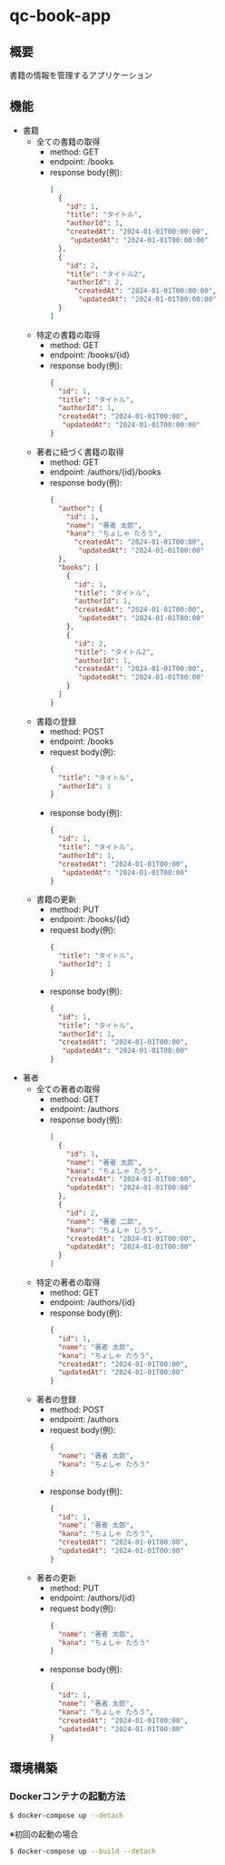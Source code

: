 # qc-book-app
## 概要
書籍の情報を管理するアプリケーション

## 機能
- 書籍
  - 全ての書籍の取得
    - method: GET
    - endpoint: /books
    - response body(例): 
      ```json
      [
        {
          "id": 1,
          "title": "タイトル",
          "authorId": 1,
          "createdAt": "2024-01-01T00:00:00",
           "updatedAt": "2024-01-01T00:00:00"
        },
        {
          "id": 2,
          "title": "タイトル2",
          "authorId": 2,
            "createdAt": "2024-01-01T00:00:00",
             "updatedAt": "2024-01-01T00:00:00"
        }
      ]
      ```
  - 特定の書籍の取得
    - method: GET
    - endpoint: /books/{id}
    - response body(例): 
      ```json
      {
        "id": 1,
        "title": "タイトル",
        "authorId": 1,
        "createdAt": "2024-01-01T00:00",
         "updatedAt": "2024-01-01T00:00:00"
      }
      ```
  - 著者に紐づく書籍の取得
    - method: GET
    - endpoint: /authors/{id}/books
    - response body(例): 
      ```json
      {
        "author": {
          "id": 1,
          "name": "著者 太郎",
          "kana": "ちょしゃ たろう",
            "createdAt": "2024-01-01T00:00",
             "updatedAt": "2024-01-01T00:00"
        },
        "books": [
          {
            "id": 1,
            "title": "タイトル",
            "authorId": 1,
            "createdAt": "2024-01-01T00:00",
             "updatedAt": "2024-01-01T00:00"
          },
          {
            "id": 2,
            "title": "タイトル2",
            "authorId": 1,
            "createdAt": "2024-01-01T00:00",
             "updatedAt": "2024-01-01T00:00"
          }
        ]
      }
      ```
  - 書籍の登録
    - method: POST
    - endpoint: /books
    - request body(例): 
      ```json
      {
        "title": "タイトル",
        "authorId": 1
      }
      ```
    - response body(例): 
      ```json
      {
        "id": 1,
        "title": "タイトル",
        "authorId": 1,
        "createdAt": "2024-01-01T00:00",
         "updatedAt": "2024-01-01T00:00"
      }
      ```
  - 書籍の更新
    - method: PUT
    - endpoint: /books/{id}
    - request body(例): 
      ```json
      {
        "title": "タイトル",
        "authorId": 1
      }
      ```
    - response body(例): 
      ```json
      {
        "id": 1,
        "title": "タイトル",
        "authorId": 1,
        "createdAt": "2024-01-01T00:00",
         "updatedAt": "2024-01-01T00:00"
      }
      ```
- 著者 
  - 全ての著者の取得
    - method: GET
    - endpoint: /authors
    - response body(例): 
      ```json
      [
        {
          "id": 1,
          "name": "著者 太郎",
          "kana": "ちょしゃ たろう",
          "createdAt": "2024-01-01T00:00",
          "updatedAt": "2024-01-01T00:00"
        },
        {
          "id": 2,
          "name": "著者 二郎",
          "kana": "ちょしゃ じろう",
          "createdAt": "2024-01-01T00:00",
          "updatedAt": "2024-01-01T00:00"
        }
      ]
      ```
  - 特定の著者の取得
    - method: GET
    - endpoint: /authors/{id}
    - response body(例): 
      ```json
      {
        "id": 1,
        "name": "著者 太郎",
        "kana": "ちょしゃ たろう",
        "createdAt": "2024-01-01T00:00",
        "updatedAt": "2024-01-01T00:00"
      }
      ```
  - 著者の登録
    - method: POST
    - endpoint: /authors
    - request body(例): 
      ```json
      {
        "name": "著者 太郎",
        "kana": "ちょしゃ たろう"
      }
      ```
    - response body(例): 
      ```json
      {
        "id": 1,
        "name": "著者 太郎",
        "kana": "ちょしゃ たろう",
        "createdAt": "2024-01-01T00:00",
        "updatedAt": "2024-01-01T00:00"
      }
      ```
  - 著者の更新
    - method: PUT
    - endpoint: /authors/{id}
    - request body(例): 
      ```json
      {
        "name": "著者 太郎",
        "kana": "ちょしゃ たろう"
      }
      ```
    - response body(例): 
      ```json
      {
        "id": 1,
        "name": "著者 太郎",
        "kana": "ちょしゃ たろう",
        "createdAt": "2024-01-01T00:00",
        "updatedAt": "2024-01-01T00:00"
      }
      ```
## 環境構築
### Dockerコンテナの起動方法
```bash
$ docker-compose up --detach
```
※初回の起動の場合
```bash
$ docker-compose up --build --detach
```